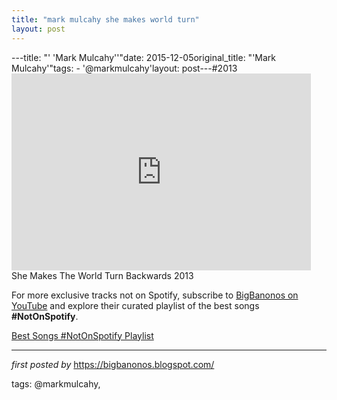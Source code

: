 ```yaml
---
title: "mark mulcahy she makes world turn"
layout: post
---
```

---title: "' 'Mark Mulcahy''"date: 2015-12-05original_title: "'Mark Mulcahy'"tags:  - '@markmulcahy'layout: post---#2013 <br /><iframe width="95%" height="315" src="https://www.youtube.com/embed/f42OyBt6Pbo?list=PLtuNtuTatqI3Sq0UrOfKvIPT20SzNwgDK" frameborder="0" allowfullscreen></iframe><br />She Makes The World Turn Backwards 2013<!--Subscribe and Playlist Links--><div>    <p>For more exclusive tracks not on Spotify, subscribe to <a href="https://www.youtube.com/@BigBanonos" target="_blank">BigBanonos on YouTube</a> and explore their curated playlist of the best songs <strong>#NotOnSpotify</strong>.</p>    <p><a href="https://www.youtube.com/playlist?list=PLtuNtuTatqI0kFahUCbtbfenC_ET5O_tr" target="_blank">Best Songs #NotOnSpotify Playlist<br /></a></p></div><hr /><p><em>first posted by</em> <a href="https://bigbanonos.blogspot.com/" rel="noopener" target="_new">https://bigbanonos.blogspot.com/</a></p><p>tags: @markmulcahy,</p>